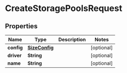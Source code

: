 

# CreateStoragePoolsRequest

## Properties

Name | Type | Description | Notes
------------ | ------------- | ------------- | -------------
**config** | [**SizeConfig**](SizeConfig.md) |  |  [optional]
**driver** | **String** |  |  [optional]
**name** | **String** |  |  [optional]



